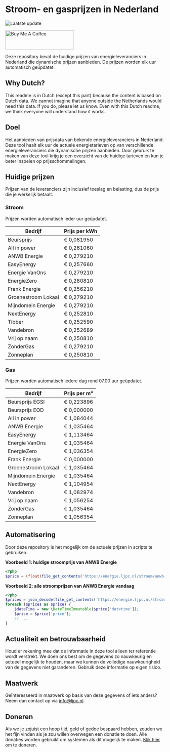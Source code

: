# Stroom- en gasprijzen in Nederland

![Laatste update](https://img.shields.io/badge/laatste%20update-2024--02--24%2018%3A00%20CET-brightgreen)

<a href="https://www.buymeacoffee.com/Lars-" target="_blank"><img src="https://cdn.buymeacoffee.com/buttons/v2/default-orange.png" alt="Buy Me A Coffee" height="60" style="height: 60px !important;width: 217px !important;" ></a>

Deze repository bevat de huidige prijzen van energieleveranciers in Nederland die dynamische prijzen aanbieden. De prijzen worden elk uur automatisch geüpdatet.

## Why Dutch?

This readme is in Dutch (except this part) because the content is based on Dutch data. We cannot imagine that anyone outside the Netherlands would need this data. If you do, please let us know. Even with this Dutch readme, we think
everyone will understand how it works.

## Doel

Het aanbieden van prijsdata van bekende energieleveranciers in Nederland. Deze tool haalt elk uur de actuele energietarieven op van verschillende energieleveranciers die dynamische prijzen aanbieden. Door gebruik te maken van deze tool
krijg je een overzicht van de huidige tarieven en kun je beter inspelen op prijsschommelingen.

## Huidige prijzen

Prijzen van de leveranciers zijn inclusief toeslag en belasting, dus de prijs die je werkelijk betaalt.

### Stroom

Prijzen worden automatisch ieder uur geüpdatet.

 Bedrijf | Prijs per kWh 
---------|---------------
Beursprijs | € 0,081950
All in power | € 0,261060
ANWB Energie | € 0,279210
EasyEnergy | € 0,257660
Energie VanOns | € 0,279210
EnergieZero | € 0,280810
Frank Energie | € 0,256210
Groenestroom Lokaal | € 0,279210
Mijndomein Energie | € 0,279210
NextEnergy | € 0,252810
Tibber | € 0,252590
Vandebron | € 0,252689
Vrij op naam | € 0,250810
ZonderGas | € 0,279210
Zonneplan | € 0,250810


### Gas

Prijzen worden automatisch iedere dag rond 07.00 uur geüpdatet.

 Bedrijf | Prijs per m³ 
---------|--------------
Beursprijs EGSI | € 0,223896
Beursprijs EOD | € 0,000000
All in power | € 1,084044
ANWB Energie | € 1,035464
EasyEnergy | € 1,113464
Energie VanOns | € 1,035464
EnergieZero | € 1,036354
Frank Energie | € 0,000000
Groenestroom Lokaal | € 1,035464
Mijndomein Energie | € 1,035464
NextEnergy | € 1,104954
Vandebron | € 1,082974
Vrij op naam | € 1,056254
ZonderGas | € 1,035464
Zonneplan | € 1,056354


## Automatisering

Door deze repository is het mogelijk om de actuele prijzen in scripts te gebruiken.

**Voorbeeld 1: huidige stroomprijs van ANWB Energie**

```php
<?php
$price = (float)file_get_contents('https://energie.ljpc.nl/stroom/anwb-energie-nu.txt');

```

**Voorbeeld 2: alle stroomprijzen van ANWB Energie vandaag**

```php
<?php
$prices = json_decode(file_get_contents('https://energie.ljpc.nl/stroom/all-in-power-vandaag.json'),true);
foreach ($prices as $price) {
    $dateTime = new \DateTimeImmutable($price['datetime']);
    $price = $price['price'];
    // ...
}
```

## Actualiteit en betrouwbaarheid

Houd er rekening mee dat de informatie in deze tool alleen ter referentie wordt verstrekt. We doen ons best om de gegevens zo nauwkeurig en actueel mogelijk te houden, maar we kunnen de volledige nauwkeurigheid van de gegevens niet
garanderen. Gebruik deze informatie op eigen risico.

## Maatwerk

Geïnteresseerd in maatwerk op basis van deze gegevens of iets anders? Neem dan contact op
via [info@ljpc.nl](mailto:info@ljpc.nl?subject=Energie%20prijzen).

## Doneren

Als we je zojuist een hoop tijd, geld of gedoe bespaard hebben, zouden we het fijn vinden als je zou willen overwegen een
donatie te doen. Alle donaties worden gebruikt om systemen als dit mogelijk te
maken. [Klik hier](https://www.buymeacoffee.com/Lars-) om te doneren.
